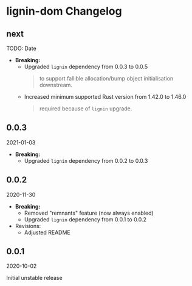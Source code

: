 # lignin-dom Changelog

<!-- markdownlint-disable no-trailing-punctuation -->

## next

TODO: Date

* **Breaking:**
  * Upgraded `lignin` dependency from 0.0.3 to 0.0.5
    > to support fallible allocation/bump object initialisation downstream.
  * Increased minimum supported Rust version from 1.42.0 to 1.46.0
    > required because of `lignin` upgrade.

## 0.0.3

2021-01-03

* **Breaking:**
  * Upgraded `lignin` dependency from 0.0.2 to 0.0.3

## 0.0.2

2020-11-30

* **Breaking:**
  * Removed "remnants" feature (now always enabled)
  * Upgraded `lignin` dependency from 0.0.1 to 0.0.2
* Revisions:
  * Adjusted README

## 0.0.1

2020-10-02

Initial unstable release
